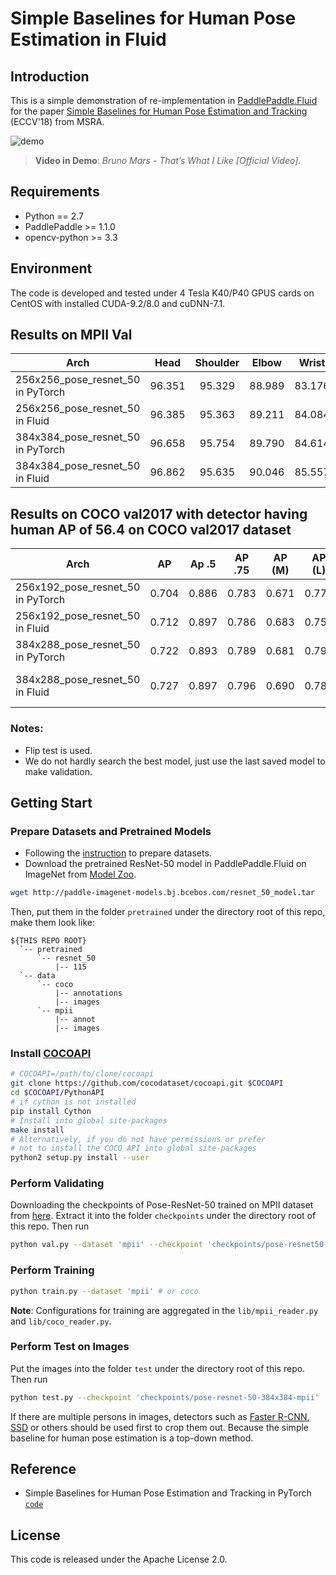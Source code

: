 # Simple Baselines for Human Pose Estimation in Fluid

## Introduction
This is a simple demonstration of re-implementation in [PaddlePaddle.Fluid](http://www.paddlepaddle.org/en) for the paper [Simple Baselines for Human Pose Estimation and Tracking](https://arxiv.org/abs/1804.06208) (ECCV'18) from MSRA. 

![demo](demo.gif)

> **Video in Demo**: *Bruno Mars - That’s What I Like [Official Video]*.

## Requirements

  - Python == 2.7
  - PaddlePaddle >= 1.1.0
  - opencv-python >= 3.3

## Environment

The code is developed and tested under 4 Tesla K40/P40 GPUS cards on CentOS with installed CUDA-9.2/8.0 and cuDNN-7.1.

## Results on MPII Val
| Arch | Head | Shoulder | Elbow | Wrist | Hip | Knee | Ankle | Mean | Mean@0.1| Models |
| ---- |:----:|:--------:|:-----:|:-----:|:---:|:----:|:-----:|:----:|:-------:|:------:|
| 256x256\_pose\_resnet\_50 in PyTorch | 96.351	| 95.329 | 88.989 | 83.176 | 88.420	| 83.960 | 79.594 | 88.532 | 33.911 | - |
| 256x256\_pose\_resnet\_50 in Fluid   | 96.385 | 95.363 | 89.211 | 84.084 | 88.454 | 84.182 | 79.546 | 88.748 | 33.750 | [`link`](https://paddlemodels.bj.bcebos.com/pose/pose-resnet50-mpii-256x256.tar.gz) |
| 384x384\_pose\_resnet\_50 in PyTorch | 96.658 | 95.754 | 89.790 | 84.614 | 88.523 | 84.666 | 79.287 | 89.066 | 38.046 | - |
| 384x384\_pose\_resnet\_50 in Fluid   | 96.862 | 95.635 | 90.046 | 85.557 | 88.818 | 84.948 | 78.484 | 89.235 | 38.093 | [`link`](https://paddlemodels.bj.bcebos.com/pose/pose-resnet50-mpii-384x384.tar.gz) |

## Results on COCO val2017 with detector having human AP of 56.4 on COCO val2017 dataset
| Arch | AP | Ap .5 | AP .75 | AP (M) | AP (L) | AR | AR .5 | AR .75 | AR (M) | AR (L) | Models |
| ---- |:--:|:-----:|:------:|:------:|:------:|:--:|:-----:|:------:|:------:|:------:|:------:|
| 256x192\_pose\_resnet\_50 in PyTorch | 0.704 | 0.886 | 0.783 | 0.671 | 0.772 | 0.763 | 0.929 | 0.834 | 0.721 | 0.824 | - |
| 256x192\_pose\_resnet\_50 in Fluid   | 0.712 | 0.897 | 0.786 | 0.683 | 0.756 | 0.741 | 0.906 | 0.806 | 0.709 | 0.790 | [`link`](https://paddlemodels.bj.bcebos.com/pose/pose-resnet50-coco-256x192.tar.gz) |
| 384x288\_pose\_resnet\_50 in PyTorch | 0.722 | 0.893 | 0.789 | 0.681 | 0.797 | 0.776 | 0.932 | 0.838 | 0.728 | 0.846 | - |
| 384x288\_pose\_resnet\_50 in Fluid   | 0.727 | 0.897 | 0.796 | 0.690 | 0.783 | 0.754 | 0.907 | 0.813 | 0.714 | 0.814 | [`link`](https://paddlemodels.bj.bcebos.com/pose/pose-resnet50-coco-384x288.tar.gz |

### Notes:

  - Flip test is used.
  - We do not hardly search the best model, just use the last saved model to make validation.

## Getting Start

### Prepare Datasets and Pretrained Models

  - Following the [instruction](https://github.com/Microsoft/human-pose-estimation.pytorch#data-preparation) to prepare datasets.
  - Download the pretrained ResNet-50 model in PaddlePaddle.Fluid on ImageNet from [Model Zoo](https://github.com/PaddlePaddle/models/tree/develop/fluid/PaddleCV/image_classification#supported-models-and-performances).

```bash
wget http://paddle-imagenet-models.bj.bcebos.com/resnet_50_model.tar
```

Then, put them in the folder `pretrained` under the directory root of this repo, make them look like:

```
${THIS REPO ROOT}
  `-- pretrained
      `-- resnet_50
          |-- 115
  `-- data
      `-- coco
          |-- annotations
          |-- images
      `-- mpii
          |-- annot
          |-- images
```

### Install [COCOAPI](https://github.com/cocodataset/cocoapi)

```bash
# COCOAPI=/path/to/clone/cocoapi
git clone https://github.com/cocodataset/cocoapi.git $COCOAPI
cd $COCOAPI/PythonAPI
# if cython is not installed
pip install Cython
# Install into global site-packages
make install
# Alternatively, if you do not have permissions or prefer
# not to install the COCO API into global site-packages
python2 setup.py install --user
```

### Perform Validating

Downloading the checkpoints of Pose-ResNet-50 trained on MPII dataset from [here](https://paddlemodels.bj.bcebos.com/pose/pose-resnet50-mpii-384x384.tar.gz). Extract it into the folder `checkpoints` under the directory root of this repo. Then run

```bash
python val.py --dataset 'mpii' --checkpoint 'checkpoints/pose-resnet50-mpii-384x384'
```

### Perform Training

```bash
python train.py --dataset 'mpii' # or coco
```

**Note**: Configurations for training are aggregated in the `lib/mpii_reader.py` and `lib/coco_reader.py`.

### Perform Test on Images

Put the images into the folder `test` under the directory root of this repo. Then run

```bash
python test.py --checkpoint 'checkpoints/pose-resnet-50-384x384-mpii'
```

If there are multiple persons in images, detectors such as [Faster R-CNN](https://github.com/PaddlePaddle/models/tree/develop/fluid/PaddleCV/rcnn), [SSD](https://github.com/PaddlePaddle/models/tree/develop/fluid/PaddleCV/object_detection) or others should be used first to crop them out. Because the simple baseline for human pose estimation is a top-down method.

## Reference

  - Simple Baselines for Human Pose Estimation and Tracking in PyTorch [`code`](https://github.com/Microsoft/human-pose-estimation.pytorch#data-preparation)

## License

This code is released under the Apache License 2.0.
